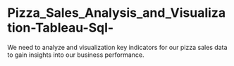 # Pizza_Sales_Analysis_and_Visualization-Tableau-Sql-
We need to analyze and visualization key indicators for our pizza sales data to gain insights into our business performance. 
